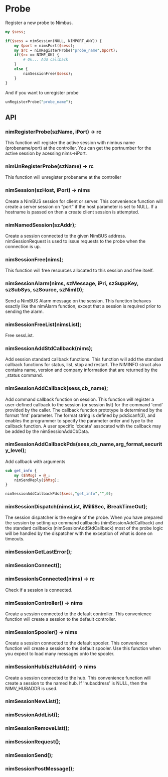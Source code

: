 # Probe

Register a new probe to Nimbus.

```perl
my $sess;

if($sess = nimSession(NULL, NIMPORT_ANY)) {
    my $port = nimsPort($sess);
    my $rc = nimRegisterProbe("probe_name",$port);
    if($rc == NIME_OK) {
        # Ok... Add callback 
    }
    else {
        nimSessionFree($sess);
    }
}
```

And if you want to unregister probe 

```perl
unRegisterProbe("probe_name");
```

## API

### nimRegisterProbe(szName, iPort) -> rc

This function will register the active session with nimbus name (probename/port) at the controller. You can get
the portnumber for the active session by acessing nims->iPort.

### nimUnRegisterProbe(szName) -> rc

This function will unregister probename at the controller

### nimSession(szHost, iPort) -> nims

Create a NimBUS session for client or server. This convenience function will create a server session on “port” if
the host parameter is set to NULL. If a hostname is passed on then a create client session is attempted.

### nimNamedSession(szAddr); 

Create a session connected to the given NimBUS address. nimSessionRequest is used to issue requests to the
probe when the connection is up.

### nimSessionFree(nims);

This function will free resources allocated to this session and free itself.

### nimSessionAlarm(nims, szMessage, iPri, szSuppKey, szSubSys, szSource, szNimID);

Send a NimBUS Alarm message on the session. This function behaves exactly like the nimAlarm function,
except that a session is required prior to sending the alarm.

### nimSessionFreeList(nimsList); 

Free sessList.

### nimSessionAddStdCallback(nims); 

Add session standard callback functions. This function will add the standard callback functions for status, list,
stop and restart. The NIMINFO struct also contains name, version and company information that are returned by
the _status command.

### nimSessionAddCallback(sess,cb_name); 

Add command callback function on session. This function will register a user-defined callback to the session (or
session list) for the command 'cmd' provided by the caller. The callback function prototype is determined by the
format 'fmt' parameter. The format string is defined by pdsScanf(3), and enables the programmer to specify the
parameter order and type to the callback function. A user specific 'cbdata' assocated with the callback may be
added by the nimSessionAddCbData.

### nimSessionAddCallbackPds(sess,cb_name,arg_format,security_level);

Add callback with arguments

```perl
sub get_info {
    my ($hMsg) = @_;
    nimSendReply($hMsg);
}

nimSessionAddCallbackPds($sess,"get_info","",0);
```

### nimSessionDispatch(nimsList, iMilliSec, iBreakTimeOut); 

The session dispatcher is the engine of the probe. When you have prepared the session by setting up command
callbacks (nimSessionAddCallback) and the standard callbacks (nimSessionAddStdCallback) most of the probe
logic will be handled by the dispatcher with the exception of what is done on timeouts.

### nimSessionGetLastError();

### nimSessionConnect();

### nimSessionIsConnected(nims) -> rc

Check if a session is connected.

### nimSessionController() -> nims

Create a session connected to the default controller. This convenience function will create a session to the default
controller.

### nimSessionSpooler() -> nims

Create a session connected to the default spooler. This convenience function will create a session to the default
spooler. Use this function when you expect to load many messages onto the spooler.

### nimSessionHub(szHubAddr) -> nims

Create a session connected to the hub. This convenience function will create a session to the named hub. If
'hubaddress' is NULL, then the NIMV_HUBADDR is used.

### nimSessionNewList();

### nimSessionAddList();

### nimSessionRemoveList();

### nimSessionRequest();

### nimSessionSend();

### nimSessionPostMessage();
